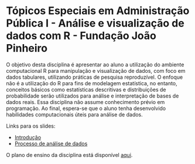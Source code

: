 # Tópicos Especiais em Administração Pública I - Análise e visualização de dados com R - Fundação João Pinheiro

O objetivo desta disciplina é apresentar ao aluno a utilização do ambiente computacional R para manipulação e visualização de dados, com foco em dados tabulares, utilizando práticas de pesquisa reproduzível. O enfoque não é a utilização do R para fins de modelagem estatística, no entanto, conceitos básicos como estatísticas descritivas e distribuições de probabilidade serão utilizados para análise e interpretação de bases de dados reais. Essa disciplina não assume conhecimento prévio em programação. Ao final, espera-se que o aluno tenha desenvolvido habilidades computacionais úteis para análise de dados.

Links para os slides:

* [Introdução](https://fjuniorr.github.io/eg-fjp_analise-visualizacao-dados_2020-01/01_intro)
* [Processo de análise de dados](https://fjuniorr.github.io/eg-fjp_analise-visualizacao-dados_2020-01/02_analise-dados)

O plano de ensino da disciplina está disponível [aqui](assets/misc/plano_ensino_2020-02-06.pdf).
